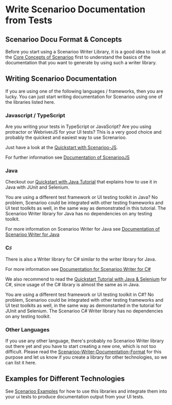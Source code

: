 # Write Scenarioo Documentation from Tests

## Scenarioo Docu Format & Concepts

Before you start using a Scenarioo Writer Library, it is a good idea to look at the [Core Concepts of Scenarioo](../features/README.md) first to understand the basics of the documentation that you want to generate by using such a writer library.

## Writing Scenarioo Documentation

If you are using one of the following languages / frameworks, then you are lucky. You can just start writing documentation for Scenarioo using one of the libraries listed here.

### Javascript / TypeScript

Are you writing your tests in TypeScript or JavaScript? Are you using protractor or WebriverJS for your UI tests? This is a very good choice and probably the quickest and easiest way to use Screnarioo. 

Just have a look at the [Quickstart with Scenarioo-JS](Quickstart-JS.md).

For further information see [Documentation of ScenariooJS](https://www.npmjs.com/package/scenarioo-js)
 
### Java 

Checkout our [Quickstart with Java Tutorial](Quickstart-Java.md) that explains how to use it in Java with JUnit and Selenium. 

You are using a different test framework or UI testing toolkit in Java? No problem, Scenarioo could be integrated with other testing frameworks and UI test toolkits as well, in the same way as demonstrated in this tutorial. The Scenarioo Writer library for Java has no dependencies on any testing toolkit.

For more information on Scenarioo Writer for Java see [Documentation of Scenarioo Writer for Java](https://github.com/scenarioo/scenarioo-java/blob/master/docs/usage.md)

### C&sharp;
 
There is also a Writer library for C# similar to the writer library for Java.

For more information see [Documentation for Scenarioo Writer for C#](https://github.com/scenarioo/scenarioo-cs/wiki/How-to-use-the-C%23-Scenarioo-Writer-Library)
  
We also recommend to read the [Quickstart Tutorial with Java & Selenium](Quickstart-Java.md) for C#, since usage of the C# library is almost the same as in Java.
 
You are using a different test framework or UI testing toolkit in C#? No problem, Scenarioo could be integrated with other testing frameworks and UI test toolkits as well, in the same way as demonstarted in the tutorial for JUnit and Selenium. The Scenarioo C# Writer library has no dependencies on any testing toolkit.

### Other Languages

If you use any other language, there's probably no Scenarioo Writer library out there yet and you have to start creating a new one, which is not too difficult. Please read the [Scenarioo-Writer-Documentation-Format](../features/Scenarioo-Writer-Documentation-Format.md) for this purpose and let us know if you create a library for other technologies, so we can list it here.

## Examples for Different Technologies

See [Scenarioo Examples](../examples.md) for how to use this libraries and integrate them into your ui tests to produce documentation output from your UI tests.

